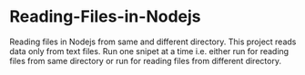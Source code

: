 # Reading-Files-in-Nodejs
Reading files in Nodejs from same and different directory.
This project reads data only from text files.
Run one snipet at a time i.e. either run for reading files from same directory or run for reading files from different directory.
